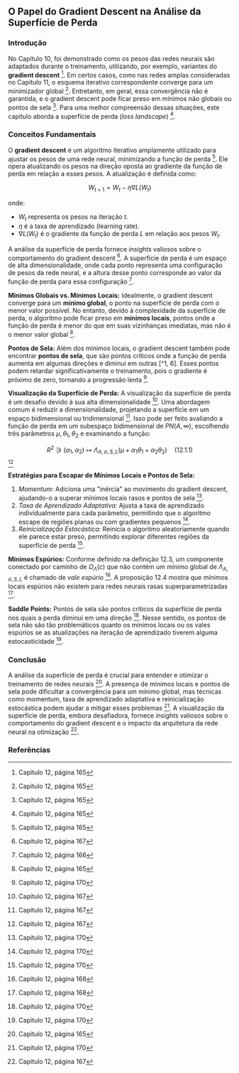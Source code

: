 ## O Papel do Gradient Descent na Análise da Superfície de Perda

### Introdução
No Capítulo 10, foi demonstrado como os pesos das redes neurais são adaptados durante o treinamento, utilizando, por exemplo, variantes do **gradient descent** [^1]. Em certos casos, como nas redes amplas consideradas no Capítulo 11, o esquema iterativo correspondente converge para um minimizador global [^1]. Entretanto, em geral, essa convergência não é garantida, e o gradient descent pode ficar preso em mínimos não globais ou pontos de sela [^1]. Para uma melhor compreensão dessas situações, este capítulo aborda a superfície de perda (*loss landscape*) [^1].

### Conceitos Fundamentais
O **gradient descent** é um algoritmo iterativo amplamente utilizado para ajustar os pesos de uma rede neural, minimizando a função de perda [^1]. Ele opera atualizando os pesos na direção oposta ao gradiente da função de perda em relação a esses pesos. A atualização é definida como:

$$W_{t+1} = W_t - \eta \nabla L(W_t)$$

onde:
- $W_t$ representa os pesos na iteração $t$.
- $\eta$ é a taxa de aprendizado (learning rate).
- $\nabla L(W_t)$ é o gradiente da função de perda $L$ em relação aos pesos $W_t$.

A análise da superfície de perda fornece *insights* valiosos sobre o comportamento do gradient descent [^3]. A superfície de perda é um espaço de alta dimensionalidade, onde cada ponto representa uma configuração de pesos da rede neural, e a altura desse ponto corresponde ao valor da função de perda para essa configuração [^2].

**Mínimos Globais vs. Mínimos Locais:** Idealmente, o gradient descent converge para um **mínimo global**, o ponto na superfície de perda com o menor valor possível. No entanto, devido à complexidade da superfície de perda, o algoritmo pode ficar preso em **mínimos locais**, pontos onde a função de perda é menor do que em suas vizinhanças imediatas, mas não é o menor valor global [^1].

**Pontos de Sela:** Além dos mínimos locais, o gradient descent também pode encontrar **pontos de sela**, que são pontos críticos onde a função de perda aumenta em algumas direções e diminui em outras [^1, 6]. Esses pontos podem retardar significativamente o treinamento, pois o gradiente é próximo de zero, tornando a progressão lenta [^6].

**Visualização da Superfície de Perda:** A visualização da superfície de perda é um desafio devido à sua alta dimensionalidade [^3]. Uma abordagem comum é reduzir a dimensionalidade, projetando a superfície em um espaço bidimensional ou tridimensional [^3]. Isso pode ser feito avaliando a função de perda em um subespaço bidimensional de $PN(A, \infty)$, escolhendo três parâmetros $\mu, \theta_1, \theta_2$ e examinando a função:

$$R^2 \ni (\alpha_1, \alpha_2) \mapsto \Lambda_{A,\sigma,S,L}(\mu + \alpha_1\theta_1 + \alpha_2\theta_2) \quad (12.1.1)$$ [^3]

**Estratégias para Escapar de Mínimos Locais e Pontos de Sela:**
1.  *Momentum:* Adiciona uma "inércia" ao movimento do gradient descent, ajudando-o a superar mínimos locais rasos e pontos de sela [^6].
2.  *Taxa de Aprendizado Adaptativa:* Ajusta a taxa de aprendizado individualmente para cada parâmetro, permitindo que o algoritmo escape de regiões planas ou com gradientes pequenos [^6].
3.  *Reinicialização Estocástica:* Reinicia o algoritmo aleatoriamente quando ele parece estar preso, permitindo explorar diferentes regiões da superfície de perda [^6].

**Mínimos Espúrios:** Conforme definido na definição 12.3, um componente conectado por caminho de $\Omega_{\Lambda}(c)$ que não contém um mínimo global de $\Lambda_{A,\sigma,S,L}$ é chamado de *vale espúrio* [^4]. A proposição 12.4 mostra que mínimos locais espúrios não existem para redes neurais rasas superparametrizadas [^4].

**Saddle Points:** Pontos de sela são pontos críticos da superfície de perda nos quais a perda diminui em uma direção [^6]. Nesse sentido, os pontos de sela não são tão problemáticos quanto os mínimos locais ou os vales espúrios se as atualizações na iteração de aprendizado tiverem alguma estocasticidade [^6].

### Conclusão
A análise da superfície de perda é crucial para entender e otimizar o treinamento de redes neurais [^1]. A presença de mínimos locais e pontos de sela pode dificultar a convergência para um mínimo global, mas técnicas como momentum, taxa de aprendizado adaptativa e reinicialização estocástica podem ajudar a mitigar esses problemas [^6]. A visualização da superfície de perda, embora desafiadora, fornece *insights* valiosos sobre o comportamento do gradient descent e o impacto da arquitetura da rede neural na otimização [^3].

### Referências
[^1]: Capítulo 12, página 165
[^2]: Capítulo 12, página 166
[^3]: Capítulo 12, página 167
[^4]: Capítulo 12, página 168
[^5]: Capítulo 12, página 169
[^6]: Capítulo 12, página 170
<!-- END -->